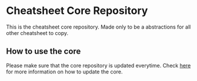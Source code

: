 # Cheatsheet Core Repository
This is the cheatsheet core repository. Made only to be a abstractions for all other cheatsheet to copy. 

## How to use the core
Please make sure that the core repository is updated everytime. Check [here](https://github.com/Kuma-Cheatsheet/core/wiki/Update-with-Core) for more information on how to update the core.